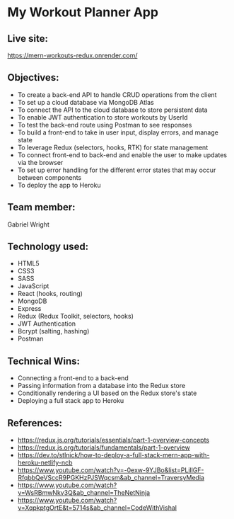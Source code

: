 # My Workout Planner App

## Live site:

https://mern-workouts-redux.onrender.com/

## Objectives:

- To create a back-end API to handle CRUD operations from the client
- To set up a cloud database via MongoDB Atlas
- To connect the API to the cloud database to store persistent data
- To enable JWT authentication to store workouts by UserId
- To test the back-end route using Postman to see responses
- To build a front-end to take in user input, display errors, and manage state
- To leverage Redux (selectors, hooks, RTK) for state management
- To connect front-end to back-end and enable the user to make updates via the browser
- To set up error handling for the different error states that may occur between components
- To deploy the app to Heroku

## Team member:

Gabriel Wright

## Technology used:

- HTML5
- CSS3
- SASS
- JavaScript
- React (hooks, routing)
- MongoDB
- Express
- Redux (Redux Toolkit, selectors, hooks)
- JWT Authentication
- Bcrypt (salting, hashing)
- Postman

## Technical Wins:

- Connecting a front-end to a back-end
- Passing information from a database into the Redux store
- Conditionally rendering a UI based on the Redux store's state
- Deploying a full stack app to Heroku

## References:

- https://redux.js.org/tutorials/essentials/part-1-overview-concepts
- https://redux.js.org/tutorials/fundamentals/part-1-overview
- https://dev.to/stlnick/how-to-deploy-a-full-stack-mern-app-with-heroku-netlify-ncb
- https://www.youtube.com/watch?v=-0exw-9YJBo&list=PLillGF-RfqbbQeVSccR9PGKHzPJSWqcsm&ab_channel=TraversyMedia
- https://www.youtube.com/watch?v=WsRBmwNkv3Q&ab_channel=TheNetNinja
- https://www.youtube.com/watch?v=XqpkptgOrtE&t=5714s&ab_channel=CodeWithVishal
